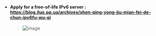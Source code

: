* #### Apply for a free-of-life IPv6 server : https://blog.ilue.pp.ua/archives/shen-qing-yong-jiu-mian-fei-de-chun-ipv6fu-wu-qi

   >![image](https://github.com/user-attachments/assets/5fb514b5-d1d9-41d7-8c48-324be44e42c5)
